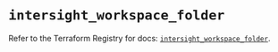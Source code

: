# `intersight_workspace_folder`

Refer to the Terraform Registry for docs: [`intersight_workspace_folder`](https://registry.terraform.io/providers/ciscodevnet/intersight/1.0.71/docs/resources/workspace_folder).
